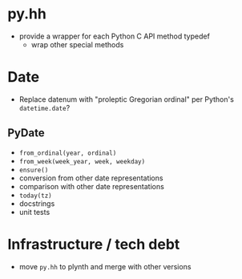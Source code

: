 # py.hh

- provide a wrapper for each Python C API method typedef
  - wrap other special methods


# Date

- Replace datenum with "proleptic Gregorian ordinal" per Python's
  `datetime.date`?

## PyDate

- `from_ordinal(year, ordinal)`
- `from_week(week_year, week, weekday)`
- `ensure()`
- conversion from other date representations
- comparison with other date representations
- `today(tz)`
- docstrings
- unit tests

# Infrastructure / tech debt

- move `py.hh` to plynth and merge with other versions


